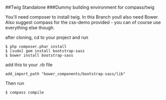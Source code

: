##Twig Standalone 
###Dummy building environment for compass/twig

You'll need composer to install twig.
In this Branch youll also need Bower.
Also suggest compass for the css-demo provided - you can of course use everything else though.

after cloning, cd to your project and run

```
$ php composer.phar install
$ [sudo] gem install bootstrap-sass
$ bower install bootstrap-sass
```

add this to your .rb file

```
add_import_path "bower_components/bootstrap-sass/lib"
```

Then run 

```
$ compass compile
```

